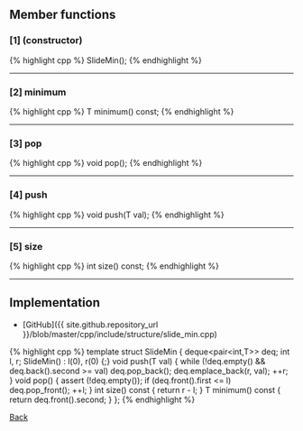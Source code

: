 ## Member functions

### [1] (constructor)
{% highlight cpp %}
SlideMin();
{% endhighlight %}


---------------------------------------

### [2] minimum
{% highlight cpp %}
T minimum() const;
{% endhighlight %}


---------------------------------------

### [3] pop
{% highlight cpp %}
void pop();
{% endhighlight %}


---------------------------------------

### [4] push
{% highlight cpp %}
void push(T val);
{% endhighlight %}


---------------------------------------

### [5] size
{% highlight cpp %}
int size() const;
{% endhighlight %}


---------------------------------------

## Implementation

- [GitHub]({{ site.github.repository_url }}/blob/master/cpp/include/structure/slide_min.cpp)

{% highlight cpp %}
template <typename T>
struct SlideMin {
  deque<pair<int,T>> deq;
  int l, r;
  SlideMin() : l(0), r(0) {;}
  void push(T val) {
    while (!deq.empty() && deq.back().second >= val) deq.pop_back();
    deq.emplace_back(r, val);
    ++r;
  }
  void pop() {
    assert (!deq.empty());
    if (deq.front().first <= l) deq.pop_front();
    ++l;
  }
  int size() const { return r - l; }
  T minimum() const { return deq.front().second; }
};
{% endhighlight %}

[Back](../..)
